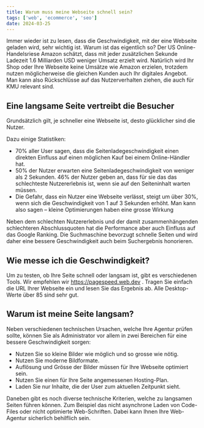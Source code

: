 ```yaml
---
title: Warum muss meine Webseite schnell sein?
tags: ['web', 'ecommerce', 'seo']
date: 2024-03-25
---
```


Immer wieder ist zu lesen, dass die Geschwindigkeit, mit der eine Webseite geladen wird, sehr wichtig ist. Warum ist das eigentlich so? Der US Online-Handelsriese Amazon schätzt, dass mit jeder zusätzlichen Sekunde Ladezeit 1.6 Milliarden USD weniger Umsatz erzielt wird. Natürlich wird Ihr Shop oder Ihre Webseite keine Umsätze wie Amazon erzielen, trotzdem nutzen möglicherweise die gleichen Kunden auch Ihr digitales Angebot. Man kann also Rückschlüsse auf das Nutzerverhalten ziehen, die auch für KMU relevant sind.

## Eine langsame Seite vertreibt die Besucher

Grundsätzlich gilt, je schneller eine Webseite ist, desto glücklicher sind die Nutzer.

Dazu einige Statistiken:

-   70% aller User sagen, dass die Seitenladegeschwindigkeit einen direkten Einfluss auf einen möglichen Kauf bei einem Online-Händler hat.
-   50% der Nutzer erwarten eine Seitenladegeschwindigkeit von weniger als 2 Sekunden. 46% der Nutzer geben an, dass für sie das das schlechteste Nutzererlebnis ist, wenn sie auf den Seiteninhalt warten müssen.
-   Die Gefahr, dass ein Nutzer eine Webseite verlässt, steigt um über 30%, wenn sich die Geschwindigkeit von 1 auf 3 Sekunden erhöht. Man kann also sagen – kleine Optimierungen haben eine grosse Wirkung

Neben dem schlechten Nutzererlebnis und der damit zusammenhängenden schlechteren Abschlussquoten hat die Performance aber auch Einfluss auf das Google Ranking. Die Suchmaschine bevorzugt schnelle Seiten und wird daher eine bessere Geschwindigkeit auch beim Suchergebnis honorieren.

## Wie messe ich die Geschwindigkeit?

Um zu testen, ob Ihre Seite schnell oder langsam ist, gibt es verschiedenen Tools. Wir empfehlen wir https://pagespeed.web.dev . Tragen Sie einfach die URL Ihrer Webseite ein und lesen Sie das Ergebnis ab. Alle Desktop-Werte über 85 sind sehr gut.

## Warum ist meine Seite langsam?

Neben verschiedenen technischen Ursachen, welche Ihre Agentur prüfen sollte, können Sie als Administrator vor allem in zwei Bereichen für eine bessere Geschwindigkeit sorgen:

-   Nutzen Sie so kleine Bilder wie möglich und so grosse wie nötig.
-   Nutzen Sie moderne Bildformate.
-   Auflösung und Grösse der Bilder müssen für Ihre Webseite optimiert sein.
-   Nutzen Sie einen für Ihre Seite angemessenen Hosting-Plan.
-   Laden Sie nur Inhalte, die der User zum aktuellen Zeitpunkt sieht.

Daneben gibt es noch diverse technische Kriterien, welche zu langsamen Seiten führen können. Zum Beispiel das nicht asynchrone Laden von Code-Files oder nicht optimierte Web-Schriften. Dabei kann Ihnen Ihre Web-Agentur sicherlich behilflich sein.
